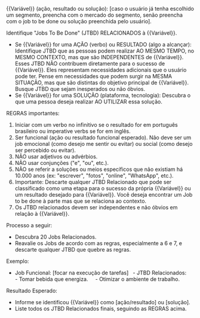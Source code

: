 {{Variável}} (ação, resultado ou solução): [caso o usuário já tenha escolhido um segmento, preencha com o mercado do segmento, senão preencha com o job to be done ou solução preenchida pelo usuário].

Identifique "Jobs To Be Done" (JTBD) RELACIONADOS à {{Variável}}.

- Se {{Variável}} for uma AÇÃO (verbo) ou RESULTADO (algo a alcançar): Identifique JTBD que as pessoas podem realizar AO MESMO TEMPO, no MESMO CONTEXTO, mas que são INDEPENDENTES de {{Variável}}. Esses JTBD NÃO contribuem diretamente para o sucesso de {{Variável}}. Eles representam necessidades adicionais que o usuário pode ter. Pense em necessidades que podem surgir na MESMA SITUAÇÃO, mas que são distintas do objetivo principal de {{Variável}}. Busque JTBD que sejam inesperados ou não óbvios.
- Se {{Variável}} for uma SOLUÇÃO (plataforma, tecnologia): Descubra o que uma pessoa deseja realizar AO UTILIZAR essa solução.

REGRAS importantes:
1. Iniciar com um verbo no infinitivo se o resultado for em português brasileiro ou imperative verbs se for em inglês.
2. Ser funcional (ação ou resultado funcional esperado). Não deve ser um job emocional (como desejo me sentir ou evitar) ou social (como desejo ser percebido ou evitar).
3. NÃO usar adjetivos ou advérbios.
4. NÃO usar conjunções ("e", "ou", etc.).
5. NÃO se referir a soluções ou meios específicos que não existiam há 10.000 anos (ex: "escrever", "fotos", "online", "WhatsApp", etc.).
6. Importante: Descarte qualquer JTBD Relacionado que pode ser classificado como uma etapa para o sucesso da própria {{Variável}} ou  um resultado desejado para {{Variável}}. Você deseja encontrar um Job to be done à parte mas que se relaciona ao contexto.
7. Os JTBD relacionados devem ser independentes e não óbvios em relação à {{Variável}}.

Processo a seguir:
- Descubra 20 Jobs Relacionados.
- Reavalie os Jobs de acordo com as regras, especialmente a 6 e 7, e descarte qualquer JTBD que quebre as regras.

Exemplo:
- Job Funcional: [focar na execução de tarefas]
  - JTBD Relacionados:
    - Tomar bebida que energiza.
    - Otimizar o ambiente de trabalho.

Resultado Esperado:
- Informe se identificou {{Variável}} como [ação/resultado] ou [solução].
- Liste todos os JTBD Relacionados finais, seguindo as REGRAS acima.
